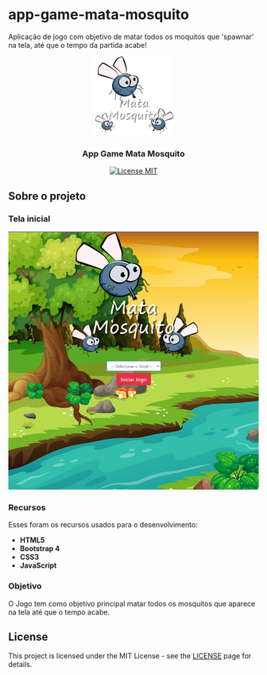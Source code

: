 # app-game-mata-mosquito
 Aplicação de jogo com objetivo de matar todos os moquitos que 'spawnar' na tela, até que o tempo da partida acabe!

<p align="center">
  <a href="https://github.com/othneildrew/Best-README-Template">
    <img src="/imagens/game.png" alt="Logo" width="160" height="160">
  </a>

  <h3 align="center">App Game Mata Mosquito</h3>
</p>

<p align="center">
  <a href="https://opensource.org/licenses/MIT">
    <img src="https://img.shields.io/badge/License-MIT-blue.svg" alt="License MIT">
  </a>
</p>

## Sobre o projeto
### Tela inicial

<img src="/imagens/tela-inicial.PNG" width="700"></img>

### Recursos

Esses foram os recursos usados para o desenvolvimento:

- **HTML5**
- **Bootstrap 4**
- **CSS3**
- **JavaScript**

### Objetivo

O Jogo tem como objetivo principal matar todos os mosquitos que aparece na tela até que o tempo acabe.

## License

This project is licensed under the MIT License - see the [LICENSE](https://opensource.org/licenses/MIT) page for details.
